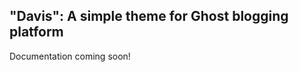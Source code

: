 "Davis": A simple theme for Ghost blogging platform
-----------------------------

Documentation coming soon!
